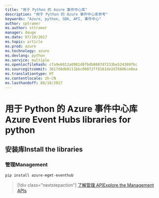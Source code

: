 ```yaml
---
title: "用于 Python 的 Azure 事件中心库"
description: "用于 Python 的 Azure 事件中心库参考"
keywords: "Azure, python, SDK, API, 事件中心"
author: sptramer
ms.author: sttramer
manager: douge
ms.date: 07/10/2017
ms.topic: article
ms.prod: azure
ms.technology: azure
ms.devlang: python
ms.service: multiple
ms.openlocfilehash: cfa9e6012a0981d0fbdb8087d7233be5243897bc
ms.sourcegitcommit: 3617d0db0111bbc00072ff8161de2d76606ce0ea
ms.translationtype: HT
ms.contentlocale: zh-CN
ms.lasthandoff: 08/18/2017
---
```

# <a name="azure-event-hubs-libraries-for-python"></a><span data-ttu-id="f6ba0-104">用于 Python 的 Azure 事件中心库</span><span class="sxs-lookup"><span data-stu-id="f6ba0-104">Azure Event Hubs libraries for python</span></span>

## <a name="install-the-libraries"></a><span data-ttu-id="f6ba0-105">安装库</span><span class="sxs-lookup"><span data-stu-id="f6ba0-105">Install the libraries</span></span>


### <a name="management"></a><span data-ttu-id="f6ba0-106">管理</span><span class="sxs-lookup"><span data-stu-id="f6ba0-106">Management</span></span>

```bash
pip install azure-mgmt-eventhub
```
> [!div class="nextstepaction"]
> [<span data-ttu-id="f6ba0-107">了解管理 API</span><span class="sxs-lookup"><span data-stu-id="f6ba0-107">Explore the Management APIs</span></span>](/python/api/overview/azure/eventhub/managementlibrary)